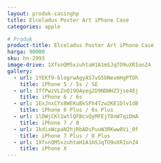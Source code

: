 ```yaml
---
layout: produk-casinghp
title: Elceladus Poster Art iPhone Case
categories: apple

# Produk
product-title: Elceladus Poster Art iPhone Case
harga: 90000
sku: hn-2993
image-drive: 1XfsnQM5xzuhtaH1A1mSJqTO9uXRIonZ4
gallery:
  - url: 1YEKf9-blogrwAgyAS7vG5bNevmHgPTDh
    title: iPhone 5 / 5s / SE
  - url: 1ffPwzVLZnQ19OAyeg2D9NDWHZ3jse46j
    title: iPhone 6 / 6s
  - url: 1ExJnxCYx8WEKuBkSFh4Tzw2KE1Dlv1dB
    title: iPhone 6 Plus / 6s Plus
  - url: 1lDWjCKl1wtlQFBcvQyMFEjT8nW7qiDmA
    title: iPhone 7 / 8
  - url: 1kdixWcpaN2hjRbADiPuuW3RKww0Vi_0f
    title: iPhone 7 Plus / 8 Plus
  - url: 1XfsnQM5xzuhtaH1A1mSJqTO9uXRIonZ4
    title: iPhone X
---
```

